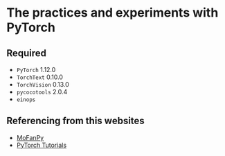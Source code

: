 # The practices and experiments with PyTorch

## Required

- `PyTorch` 1.12.0
- `TorchText`  0.10.0
- `TorchVision` 0.13.0
- `pycocotools` 2.0.4
- `einops`

## Referencing from this websites

- [MoFanPy](https://mofanpy.com/)
- [PyTorch Tutorials](https://pytorch.org/tutorials)
